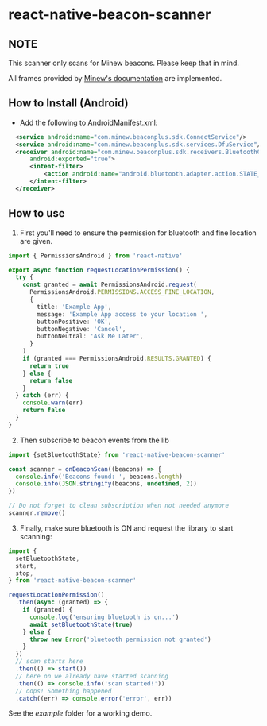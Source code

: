 # react-native-beacon-scanner

## NOTE

This scanner only scans for Minew beacons. Please keep that in mind.

All frames provided by [Minew's documentation](https://docs.beaconyun.com/Android/Android_BeaconPlus_Software_Development_Kit_Guide.html#start-developing) are implemented.

## How to Install (Android)

* Add the following to AndroidManifest.xml:

```xml
  <service android:name="com.minew.beaconplus.sdk.ConnectService"/>
  <service android:name="com.minew.beaconplus.sdk.services.DfuService"/>
  <receiver android:name="com.minew.beaconplus.sdk.receivers.BluetoothChangedReceiver"
      android:exported="true">
      <intent-filter>
          <action android:name="android.bluetooth.adapter.action.STATE_CHANGED"/>
      </intent-filter>
  </receiver>
```

## How to use

1. First you'll need to ensure the permission for bluetooth and fine location are given.

```typescript
import { PermissionsAndroid } from 'react-native'

export async function requestLocationPermission() {
  try {
    const granted = await PermissionsAndroid.request(
      PermissionsAndroid.PERMISSIONS.ACCESS_FINE_LOCATION,
      {
        title: 'Example App',
        message: 'Example App access to your location ',
        buttonPositive: 'OK',
        buttonNegative: 'Cancel',
        buttonNeutral: 'Ask Me Later',
      }
    )
    if (granted === PermissionsAndroid.RESULTS.GRANTED) {
      return true
    } else {
      return false
    }
  } catch (err) {
    console.warn(err)
    return false
  }
}
```

2. Then subscribe to beacon events from the lib

```typescript
import {setBluetoothState} from 'react-native-beacon-scanner'

const scanner = onBeaconScan((beacons) => {
  console.info('Beacons found: ', beacons.length)
  console.info(JSON.stringify(beacons, undefined, 2))
})

// Do not forget to clean subscription when not needed anymore
scanner.remove()
```

3. Finally, make sure bluetooth is ON and request the library to start scanning:

```typescript
import {
  setBluetoothState,
  start,
  stop,
} from 'react-native-beacon-scanner'

requestLocationPermission()
  .then(async (granted) => {
    if (granted) {
      console.log('ensuring bluetooth is on...')
      await setBluetoothState(true)
    } else {
      throw new Error('bluetooth permission not granted')
    }
  })
  // scan starts here
  .then(() => start())
  // here on we already have started scanning
  .then(() => console.info('scan started!'))
  // oops! Something happened
  .catch((err) => console.error('error', err))
```


See the _example_ folder for a working demo.